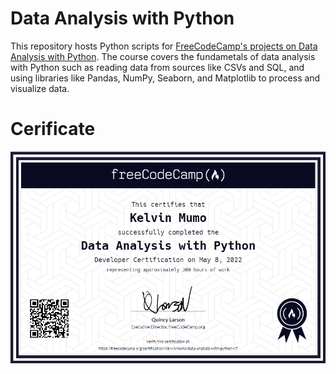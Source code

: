 # Data Analysis with Python
This repository hosts Python scripts for [FreeCodeCamp's projects on Data Analysis with Python](https://www.freecodecamp.org/learn/data-analysis-with-python/). The course covers the fundametals of data analysis with Python such as
reading data from sources like CSVs and SQL, and using libraries like Pandas, NumPy, Seaborn, and Matplotlib to process and visualize data.

# Cerificate
![Data Analysis with Python Certificate](https://github.com/KelvinMumo/Data-Analysis/blob/main/Data-Analysis-with-Python-Certificate.PNG)
